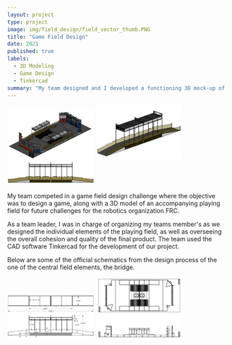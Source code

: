 ```yaml
---
layout: project
type: project
image: img/field_design/field_vector_thumb.PNG
title: "Game Field Design"
date: 2021
published: true
labels:
  - 3D Modeling
  - Game Design
  - Tinkercad
summary: "My team designed and I developed a functioning 3D mock-up of a game field proposal of future robotics competitions."
---
```


<div class="text-center p-4">
  <img width="200px" src="../img/field_design/2445 Compact Cleanup Field.PNG" class="img-thumbnail" >
  <img width="200px" src="../img/field_design/bridge_ortho.PNG" class="img-thumbnail" >
  <img width="200px" src="../img/field_design/bridge_side.PNG" class="img-thumbnail" >
</div>

My team competed in a game field design challenge where the objective was to design a game, along with a 3D model of an accompanying playing field for future challenges for the robotics organization FRC.

As a team leader, I was in charge of organizing my teams member's as we designed the individual elements of the playing field, as well as overseeing the overall cohesion and quality of the final product. The team used the CAD software Tinkercad for the development of our project.

Below are some of the official schematics from the design process of the one of the central field elements, the bridge.

<div class="text-center p-4">
  <img width="200px" src="../img/field_design/bridge_schem.PNG" class="img-thumbnail" >
  <img width="200px" src="../img/field_design/Field Sketch.PNG" class="img-thumbnail" >
</div>
